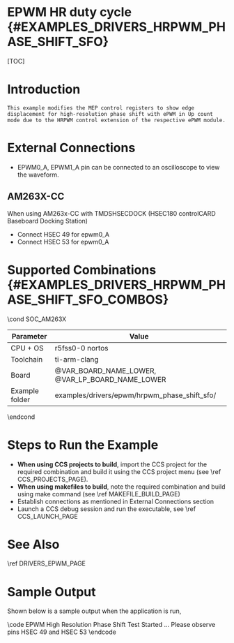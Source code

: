 # EPWM HR duty cycle {#EXAMPLES_DRIVERS_HRPWM_PHASE_SHIFT_SFO}

[TOC]

# Introduction

    This example modifies the MEP control registers to show edge displacement for high-resolution phase shift with ePWM in Up count mode due to the HRPWM control extension of the respective ePWM module.

# External Connections
- EPWM0_A, EPWM1_A pin can be connected to an oscilloscope to view the waveform.

## AM263X-CC
When using AM263x-CC with TMDSHSECDOCK (HSEC180 controlCARD Baseboard Docking Station)
- Connect HSEC 49 for epwm0_A
- Connect HSEC 53 for epwm0_A


# Supported Combinations {#EXAMPLES_DRIVERS_HRPWM_PHASE_SHIFT_SFO_COMBOS}

\cond SOC_AM263X

 Parameter      | Value
 ---------------|-----------
 CPU + OS       | r5fss0-0 nortos
 Toolchain      | ti-arm-clang
 Board          | @VAR_BOARD_NAME_LOWER, @VAR_LP_BOARD_NAME_LOWER
 Example folder | examples/drivers/epwm/hrpwm_phase_shift_sfo/

\endcond

# Steps to Run the Example

- **When using CCS projects to build**, import the CCS project for the required combination
  and build it using the CCS project menu (see \ref CCS_PROJECTS_PAGE).
- **When using makefiles to build**, note the required combination and build using
  make command (see \ref MAKEFILE_BUILD_PAGE)
- Establish connections as mentioned in External Connections section
- Launch a CCS debug session and run the executable, see \ref CCS_LAUNCH_PAGE

# See Also

\ref DRIVERS_EPWM_PAGE

# Sample Output

Shown below is a sample output when the application is run,

\code
EPWM High Resolution Phase Shift Test Started ...
Please observe pins HSEC 49 and HSEC 53
\endcode


